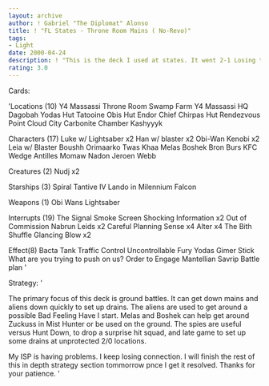 ```yaml
---
layout: archive
author: ! Gabriel "The Diplomat" Alonso
title: ! "FL States - Throne Room Mains ( No-Revo)"
tags:
- Light
date: 2000-04-24
description: ! "This is the deck I used at states. It went 2-1 Losing to Raltiir Ops, always a tough matchup."
rating: 3.0
---
```

Cards: 

'Locations (10)
Y4 Massassi Throne Room
Swamp
Farm
Y4 Massassi HQ
Dagobah Yodas Hut
Tatooine Obis Hut
Endor Chief Chirpas Hut
Rendezvous Point
Cloud City Carbonite Chamber
Kashyyyk

Characters (17)
Luke w/ Lightsaber x2
Han w/ blaster x2
Obi-Wan Kenobi x2
Leia w/ Blaster
Boushh
Orimaarko
Twas Khaa
Melas
Boshek
Bron Burs
KFC
Wedge Antilles
Momaw Nadon
Jeroen Webb

Creatures (2)
Nudj x2

Starships (3)
Spiral
Tantive IV
Lando in Milennium Falcon

Weapons (1)
Obi Wans Lightsaber

Interrupts (19)
The Signal
Smoke Screen
Shocking Information x2
Out of Commission
Nabrun Leids x2
Careful Planning
Sense x4
Alter x4
The Bith Shuffle
Glancing Blow x2

Effect(8)
Bacta Tank
Traffic Control
Uncontrollable Fury
Yodas Gimer Stick
What are you trying to push on us?
Order to Engage
Mantellian Savrip
Battle plan '

Strategy: '

The primary focus of this deck is ground battles. It can get down mains and aliens down quickly to set up drains. The aliens are used to get around a possible Bad Feeling Have I start. Melas and Boshek can help get around Zuckuss in Mist Hunter or be used on the ground. The spies are useful versus Hunt Down, to drop a surprise hit squad, and late game to set up some drains at unprotected 2/0 locations.

My ISP is having problems. I keep losing connection. I will finish the rest of this in depth strategy section tommorrow pnce I get it resolved. Thanks for your patience.  '